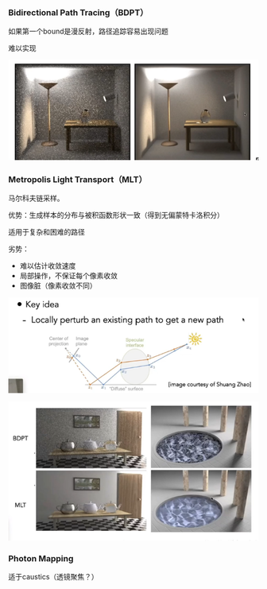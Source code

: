 ### Bidirectional Path Tracing（BDPT）

如果第一个bound是漫反射，路径追踪容易出现问题

难以实现

![image-20221215105522308](imags/image-20221215105522308.png)



### Metropolis Light Transport（MLT）

马尔科夫链采样。

优势：生成样本的分布与被积函数形状一致（得到无偏蒙特卡洛积分）

适用于复杂和困难的路径

劣势：

- 难以估计收敛速度
- 局部操作，不保证每个像素收敛
- 图像脏（像素收敛不同）

![image-20221215105926117](imags/image-20221215105926117.png)

![image-20221215105941735](imags/image-20221215105941735.png)

### Photon Mapping

适于caustics（透镜聚焦？）

